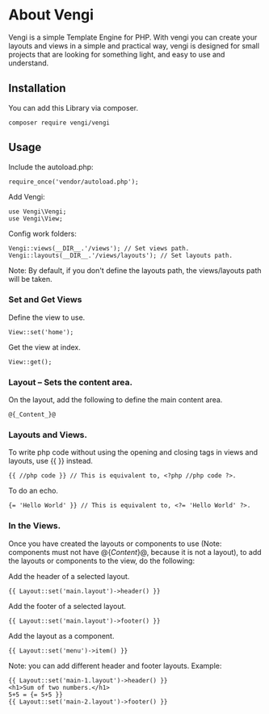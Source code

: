 # About Vengi
Vengi is a simple Template Engine for PHP. With vengi you can create your layouts and views in a simple and practical way, vengi is designed for small projects that are looking for something light, and easy to use and understand.

## Installation
You can add this Library via composer.

    composer require vengi/vengi

## Usage
Include the autoload.php:

    require_once('vendor/autoload.php');

Add Vengi: 

    use Vengi\Vengi;
    use Vengi\View;

Config work folders:

    Vengi::views(__DIR__.'/views'); // Set views path.
    Vengi::layouts(__DIR__.'/views/layouts'); // Set layouts path.

Note: By default, if you don't define the layouts path, the views/layouts path will be taken.

### Set and Get Views

Define the view to use.

    View::set('home'); 

Get the view at index.

    View::get();

### Layout – Sets the content area.

On the layout, add the following to define the main content area.

    @{_Content_}@

### Layouts and Views.

To write php code without using the opening and closing tags in views and layouts, use {{ }} instead.

    {{ //php code }} // This is equivalent to, <?php //php code ?>.

To do an echo.

    {= 'Hello World' }} // This is equivalent to, <?= 'Hello World' ?>.

### In the Views.

Once you have created the layouts or components to use (Note: components must not have @{_Content_}@, because it is not a layout), to add the layouts or components to the view, do the following:

Add the header of a selected layout.

    {{ Layout::set('main.layout')->header() }}

Add the footer of a selected layout.

    {{ Layout::set('main.layout')->footer() }}

Add the layout as a component.

    {{ Layout::set('menu')->item() }}

Note: you can add different header and footer layouts.
Example: 

    {{ Layout::set('main-1.layout')->header() }}
    <h1>Sum of two numbers.</h1>
    5+5 = {= 5+5 }}
    {{ Layout::set('main-2.layout')->footer() }}

